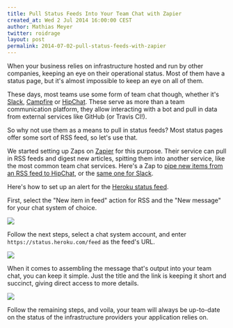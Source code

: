 ```yaml
---
title: Pull Status Feeds Into Your Team Chat with Zapier
created_at: Wed 2 Jul 2014 16:00:00 CEST
author: Mathias Meyer
twitter: roidrage
layout: post
permalink: 2014-07-02-pull-status-feeds-with-zapier
---
```

When your business relies on infrastructure hosted and run by other companies,
keeping an eye on their operational status. Most of them have a status page, but
it's almost impossible to keep an eye on all of them.

These days, most teams use some form of team chat though, whether it's
[Slack](https://slack.com),
[Campfire](https://campfirenow.com) or [HipChat](https://hipchat.com). These serve as more than a team communication platform,
they allow interacting with a bot and pull in data from external services like
GitHub (or Travis CI!).

So why not use them as a means to pull in status feeds? Most status pages offer
some sort of RSS feed, so let's use that.

We started setting up Zaps on [Zapier](https://zapier.com) for this purpose.
Their service can pull in RSS feeds and digest new articles, spitting them into
another service, like the most common team chat services. Here's a Zap to [pipe
new items from an RSS feed to
HipChat](https://zapier.com/zapbook/rss/hipchat/627/hipchat-alert-from-rss-feed/),
or the [same one for
Slack](https://zapier.com/zapbook/rss/slack/33119/rss-new-item-in-feed-to-slack-send-new-message/).

Here's how to set up an alert for the [Heroku status
feed](http://status.heroku.com).

First, select the "New item in feed" action for RSS and the "New message" for
your chat system of choice.

![](http://s3itch.paperplanes.de/Editor_-_Zapier_2014-06-28_18-01-17_2014-06-28_18-01-43.jpg)

Follow the next steps, select a chat system account, and enter
`https://status.heroku.com/feed` as the feed's URL.

![](http://s3itch.paperplanes.de/Editor_-_Zapier_2014-06-28_18-03-34_2014-06-28_18-03-37.jpg)

When it comes to assembling the message that's output into your team chat, you
can keep it simple. Just the title and the link is keeping it short and
succinct, giving direct access to more details.

![](http://s3itch.paperplanes.de/Editor_-_Zapier_2014-07-02_16-15-37_2014-07-02_16-15-45.jpg)

Follow the remaining steps, and voila, your team will always be up-to-date on
the status of the infrastructure providers your application relies on.
